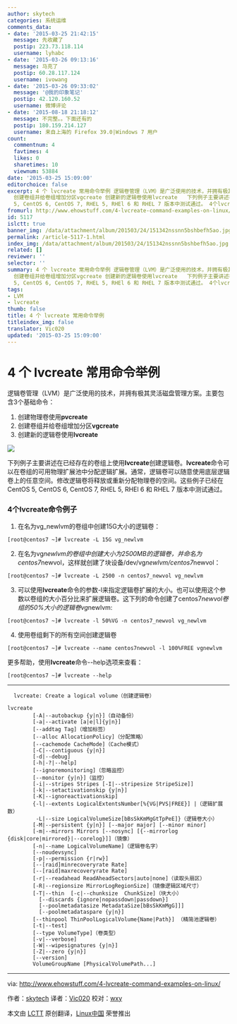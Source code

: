 ```yaml
---
author: skytech
categories: 系统运维
comments_data:
- date: '2015-03-25 21:42:15'
  message: 先收藏了
  postip: 223.73.118.114
  username: lyhabc
- date: '2015-03-26 09:13:16'
  message: 马克了
  postip: 60.28.117.124
  username: ivowang
- date: '2015-03-26 09:33:02'
  message: '@我的印象笔记'
  postip: 42.120.160.52
  username: 微博评论
- date: '2015-08-18 21:18:12'
  message: 不完整。。下面还有的
  postip: 180.159.214.127
  username: 来自上海的 Firefox 39.0|Windows 7 用户
count:
  commentnum: 4
  favtimes: 4
  likes: 0
  sharetimes: 10
  viewnum: 53884
date: '2015-03-25 15:09:00'
editorchoice: false
excerpt: 4 个 lvcreate 常用命令举例 逻辑卷管理（LVM）是广泛使用的技术，并拥有极其灵活磁盘管理方案。主要包含3个基础命令：  创建物理卷使用pvcreate
  创建卷组并给卷组增加分区vgcreate 创建新的逻辑卷使用lvcreate   下列例子主要讲述在已经存在的卷组上使用lvcreate创建逻辑卷。lvcreate命令可以在卷组的可用物理扩展池中分配逻辑扩展。通常，逻辑卷可以随意使用底层逻辑卷上的任意空间。修改逻辑卷将释放或重新分配物理卷的空间。这些例子已经在CentOS
  5, CentOS 6, CentOS 7, RHEL 5, RHEl 6 和 RHEL 7 版本中测试通过。 4个lvcreate命令
fromurl: http://www.ehowstuff.com/4-lvcreate-command-examples-on-linux/
id: 5117
islctt: true
banner_img: /data/attachment/album/201503/24/151342nssnn5bshbefh5ao.jpg
permalink: /article-5117-1.html
index_img: /data/attachment/album/201503/24/151342nssnn5bshbefh5ao.jpg.thumb.jpg
related: []
reviewer: ''
selector: ''
summary: 4 个 lvcreate 常用命令举例 逻辑卷管理（LVM）是广泛使用的技术，并拥有极其灵活磁盘管理方案。主要包含3个基础命令：  创建物理卷使用pvcreate
  创建卷组并给卷组增加分区vgcreate 创建新的逻辑卷使用lvcreate   下列例子主要讲述在已经存在的卷组上使用lvcreate创建逻辑卷。lvcreate命令可以在卷组的可用物理扩展池中分配逻辑扩展。通常，逻辑卷可以随意使用底层逻辑卷上的任意空间。修改逻辑卷将释放或重新分配物理卷的空间。这些例子已经在CentOS
  5, CentOS 6, CentOS 7, RHEL 5, RHEl 6 和 RHEL 7 版本中测试通过。 4个lvcreate命令
tags:
- LVM
- lvcreate
thumb: false
title: 4 个 lvcreate 常用命令举例
titleindex_img: false
translator: Vic020
updated: '2015-03-25 15:09:00'
---
```


4 个 lvcreate 常用命令举例
===================


逻辑卷管理（LVM）是广泛使用的技术，并拥有极其灵活磁盘管理方案。主要包含3个基础命令：


1. 创建物理卷使用**pvcreate**
2. 创建卷组并给卷组增加分区**vgcreate**
3. 创建新的逻辑卷使用**lvcreate**


![](/data/attachment/album/201503/24/151342nssnn5bshbefh5ao.jpg)


下列例子主要讲述在已经存在的卷组上使用**lvcreate**创建逻辑卷。**lvcreate**命令可以在卷组的可用物理扩展池中分配逻辑扩展。通常，逻辑卷可以随意使用底层逻辑卷上的任意空间。修改逻辑卷将释放或重新分配物理卷的空间。这些例子已经在CentOS 5, CentOS 6, CentOS 7, RHEL 5, RHEl 6 和 RHEL 7 版本中测试通过。


### 4个lvcreate命令例子


1. 在名为vg\_newlvm的卷组中创建15G大小的逻辑卷：



```
[root@centos7 ~]# lvcreate -L 15G vg_newlvm

```
2. 在名为vg*newlvm的卷组中创建大小为2500MB的逻辑卷，并命名为centos7*newvol，这样就创建了块设备/dev/vg*newlvm/centos7*newvol：



```
[root@centos7 ~]# lvcreate -L 2500 -n centos7_newvol vg_newlvm

```
3. 可以使用**lvcreate**命令的参数-l来指定逻辑卷扩展的大小。也可以使用这个参数以卷组的大小百分比来扩展逻辑卷。这下列的命令创建了centos7*newvol卷组的50%大小的逻辑卷vg*newlvm:



```
[root@centos7 ~]# lvcreate -l 50%VG -n centos7_newvol vg_newlvm

```
4. 使用卷组剩下的所有空间创建逻辑卷



```
[root@centos7 ~]# lvcreate --name centos7newvol -l 100%FREE vgnewlvm
```


更多帮助，使用**lvcreate**命令--help选项来查看：



```
[root@centos7 ~]# lvcreate --help

```



---



```
  lvcreate: Create a logical volume（创建逻辑卷）

lvcreate
        [-A|--autobackup {y|n}]（自动备份）
        [-a|--activate [a|e|l]{y|n}]
        [--addtag Tag]（增加标签）
        [--alloc AllocationPolicy]（分配策略）
        [--cachemode CacheMode]（Cache模式）
        [-C|--contiguous {y|n}]
        [-d|--debug]
        [-h|-?|--help]
        [--ignoremonitoring]（忽略监控）
        [--monitor {y|n}]（监控）
        [-i|--stripes Stripes [-I|--stripesize StripeSize]]
        [-k|--setactivationskip {y|n}]
        [-K|--ignoreactivationskip]
        {-l|--extents LogicalExtentsNumber[%{VG|PVS|FREE}] |（逻辑扩展数）
         -L|--size LogicalVolumeSize[bBsSkKmMgGtTpPeE]}（逻辑卷大小）
        [-M|--persistent {y|n}] [--major major] [--minor minor]
        [-m|--mirrors Mirrors [--nosync] [{--mirrorlog {disk|core|mirrored}|--corelog}]]（镜像）
        [-n|--name LogicalVolumeName]（逻辑卷名字）
        [--noudevsync]
        [-p|--permission {r|rw}]
        [--[raid]minrecoveryrate Rate]
        [--[raid]maxrecoveryrate Rate]
        [-r|--readahead ReadAheadSectors|auto|none]（读取头扇区）
        [-R|--regionsize MirrorLogRegionSize]（镜像逻辑区域尺寸）
        [-T|--thin  [-c|--chunksize  ChunkSize]（块大小）
          [--discards {ignore|nopassdown|passdown}]
          [--poolmetadatasize MetadataSize[bBsSkKmMgG]]]
          [--poolmetadataspare {y|n}]
        [--thinpool ThinPoolLogicalVolume{Name|Path}] （精简池逻辑卷）
        [-t|--test]
        [--type VolumeType]（卷类型）
        [-v|--verbose]
        [-W|--wipesignatures {y|n}]
        [-Z|--zero {y|n}]
        [--version]
        VolumeGroupName [PhysicalVolumePath...]

```



---


via: <http://www.ehowstuff.com/4-lvcreate-command-examples-on-linux/>


作者：[skytech](http://www.ehowstuff.com/author/mhstar/) 译者：[Vic020](https://github.com/Vic020) 校对：[wxy](https://github.com/wxy)


本文由 [LCTT](https://github.com/LCTT/TranslateProject) 原创翻译，[Linux中国](http://linux.cn/) 荣誉推出